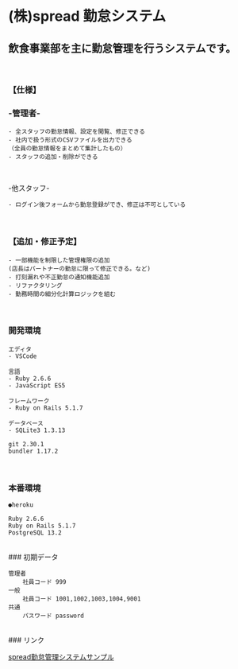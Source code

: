 # (株)spread 勤怠システム

## 飲食事業部を主に勤怠管理を行うシステムです。

<br>

### 【仕様】

### -管理者-

```
- 全スタッフの勤怠情報、設定を閲覧、修正できる
- 社内で扱う形式のCSVファイルを出力できる
（全員の勤怠情報をまとめて集計したもの）
- スタッフの追加・削除ができる
```

<br>

-他スタッフ-

```
- ログイン後フォームから勤怠登録ができ、修正は不可としている
```

<br>

### 【追加・修正予定】

```
- 一部機能を制限した管理権限の追加
(店長はパートナーの勤怠に限って修正できる。など)
- 打刻漏れや不正勤怠の通知機能追加
- リファクタリング
- 勤務時間の細分化計算ロジックを組む
```
<br>

### 開発環境

```
エディタ
- VSCode

言語
- Ruby 2.6.6
- JavaScript ES5

フレームワーク
- Ruby on Rails 5.1.7

データベース
- SQLite3 1.3.13

git 2.30.1
bundler 1.17.2
```

<br>

### 本番環境
```
●heroku

Ruby 2.6.6
Ruby on Rails 5.1.7
PostgreSQL 13.2
```

<br>
### 初期データ

```
管理者
    社員コード 999
一般
    社員コード 1001,1002,1003,1004,9001
共通
    パスワード password
```

<br>
### リンク

[spread勤怠管理システムサンプル](https://copy-attendance-system.herokuapp.com/ "copy")
